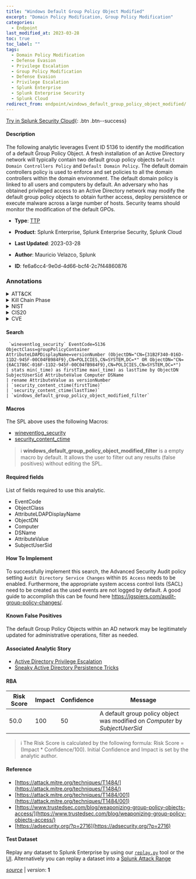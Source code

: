 ```yaml
---
title: "Windows Default Group Policy Object Modified"
excerpt: "Domain Policy Modification, Group Policy Modification"
categories:
  - Endpoint
last_modified_at: 2023-03-28
toc: true
toc_label: ""
tags:
  - Domain Policy Modification
  - Defense Evasion
  - Privilege Escalation
  - Group Policy Modification
  - Defense Evasion
  - Privilege Escalation
  - Splunk Enterprise
  - Splunk Enterprise Security
  - Splunk Cloud
redirect_from: endpoint/windows_default_group_policy_object_modified/
---
```




[Try in Splunk Security Cloud](https://www.splunk.com/en_us/cyber-security.html){: .btn .btn--success}

#### Description

The following analytic leverages Event ID 5136 to identify the modification of a default Group Policy Object. A fresh installation of an Active Directory network will typically contain two default group policy objects `Default Domain Controllers Policy` and `Default Domain Policy`. The default domain controllers policy is used to enforce and set policies to all the domain controllers within the domain environment. The default domain policy is linked to all users and computers by default. An adversary who has obtained privileged access to an Active Directory network may modify the default group policy objects to obtain further access, deploy persistence or execute malware across a large number of hosts. Security teams should monitor the modification of the default GPOs.

- **Type**: [TTP](https://github.com/splunk/security_content/wiki/Detection-Analytic-Types)
- **Product**: Splunk Enterprise, Splunk Enterprise Security, Splunk Cloud

- **Last Updated**: 2023-03-28
- **Author**: Mauricio Velazco, Splunk
- **ID**: fe6a6cc4-9e0d-4d66-bcf4-2c7f44860876

### Annotations
<details>
  <summary>ATT&CK</summary>

<div markdown="1">

#### [ATT&CK](https://attack.mitre.org/)

| ID          | Technique   | Tactic         |
| ----------- | ----------- |--------------- |
| [T1484](https://attack.mitre.org/techniques/T1484/) | Domain Policy Modification | Defense Evasion, Privilege Escalation |

| [T1484.001](https://attack.mitre.org/techniques/T1484/001/) | Group Policy Modification | Defense Evasion, Privilege Escalation |

</div>
</details>


<details>
  <summary>Kill Chain Phase</summary>

<div markdown="1">

* Exploitation


</div>
</details>


<details>
  <summary>NIST</summary>

<div markdown="1">

* DE.CM



</div>
</details>

<details>
  <summary>CIS20</summary>

<div markdown="1">

* CIS 10



</div>
</details>

<details>
  <summary>CVE</summary>

<div markdown="1">


</div>
</details>


#### Search

```
 `wineventlog_security` EventCode=5136 ObjectClass=groupPolicyContainer AttributeLDAPDisplayName=versionNumber (ObjectDN="CN={31B2F340-016D-11D2-945F-00C04FB984F9},CN=POLICIES,CN=SYSTEM,DC=*" OR ObjectDN="CN={6AC1786C-016F-11D2-945F-00C04fB984F9},CN=POLICIES,CN=SYSTEM,DC=*") 
| stats min(_time) as firstTime max(_time) as lastTime by ObjectDN SubjectUserSid AttributeValue Computer DSName 
| rename AttributeValue as versionNumber 
| `security_content_ctime(firstTime)` 
| `security_content_ctime(lastTime)` 
| `windows_default_group_policy_object_modified_filter`
```

#### Macros
The SPL above uses the following Macros:
* [wineventlog_security](https://github.com/splunk/security_content/blob/develop/macros/wineventlog_security.yml)
* [security_content_ctime](https://github.com/splunk/security_content/blob/develop/macros/security_content_ctime.yml)

> :information_source:
> **windows_default_group_policy_object_modified_filter** is a empty macro by default. It allows the user to filter out any results (false positives) without editing the SPL.



#### Required fields
List of fields required to use this analytic.
* EventCode
* ObjectClass
* AttributeLDAPDisplayName
* ObjectDN
* Computer
* DSName
* AttributeValue
* SubjectUserSid



#### How To Implement
To successfully implement this search, the Advanced Security Audit policy setting `Audit Directory Service Changes` within `DS Access` needs to be enabled. Furthermore, the appropriate system access control lists (SACL) need to be created as the used events are not logged by default. A good guide to accomplish this can be found here https://jgspiers.com/audit-group-policy-changes/.
#### Known False Positives
The default Group Policy Objects within an AD network may be legitimately updated for administrative operations, filter as needed.

#### Associated Analytic Story
* [Active Directory Privilege Escalation](/stories/active_directory_privilege_escalation)
* [Sneaky Active Directory Persistence Tricks](/stories/sneaky_active_directory_persistence_tricks)




#### RBA

| Risk Score  | Impact      | Confidence   | Message      |
| ----------- | ----------- |--------------|--------------|
| 50.0 | 100 | 50 | A default group policy object was modified on $Computer$ by $SubjectUserSid$ |


> :information_source:
> The Risk Score is calculated by the following formula: Risk Score = (Impact * Confidence/100). Initial Confidence and Impact is set by the analytic author.


#### Reference

* [https://attack.mitre.org/techniques/T1484/](https://attack.mitre.org/techniques/T1484/)
* [https://attack.mitre.org/techniques/T1484/001](https://attack.mitre.org/techniques/T1484/001)
* [https://www.trustedsec.com/blog/weaponizing-group-policy-objects-access/](https://www.trustedsec.com/blog/weaponizing-group-policy-objects-access/)
* [https://adsecurity.org/?p=2716](https://adsecurity.org/?p=2716)



#### Test Dataset
Replay any dataset to Splunk Enterprise by using our [`replay.py`](https://github.com/splunk/attack_data#using-replaypy) tool or the [UI](https://github.com/splunk/attack_data#using-ui).
Alternatively you can replay a dataset into a [Splunk Attack Range](https://github.com/splunk/attack_range#replay-dumps-into-attack-range-splunk-server)




[*source*](https://github.com/splunk/security_content/tree/develop/detections/endpoint/windows_default_group_policy_object_modified.yml) \| *version*: **1**